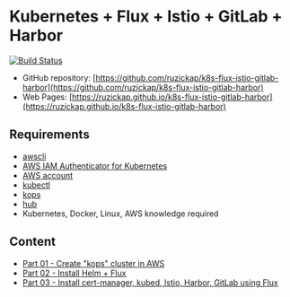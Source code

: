 # Kubernetes + Flux + Istio + GitLab + Harbor

[![Build Status](https://travis-ci.com/ruzickap/k8s-flux-istio-gitlab-harbor.svg?branch=master)](https://travis-ci.com/ruzickap/k8s-flux-istio-gitlab-harbor)

* GitHub repository: [https://github.com/ruzickap/k8s-flux-istio-gitlab-harbor](https://github.com/ruzickap/k8s-flux-istio-gitlab-harbor)
* Web Pages: [https://ruzickap.github.io/k8s-flux-istio-gitlab-harbor](https://ruzickap.github.io/k8s-flux-istio-gitlab-harbor)

## Requirements

* [awscli](https://aws.amazon.com/cli/)
* [AWS IAM Authenticator for Kubernetes](https://github.com/kubernetes-sigs/aws-iam-authenticator)
* [AWS account](https://aws.amazon.com/account/)
* [kubectl](https://kubernetes.io/docs/tasks/tools/install-kubectl/)
* [kops](https://github.com/kubernetes/kops)
* [hub](https://hub.github.com/)
* Kubernetes, Docker, Linux, AWS knowledge required

## Content

* [Part 01 - Create "kops" cluster in AWS](part-01/README.md)
* [Part 02 - Install Helm + Flux](part-02/README.md)
* [Part 03 - Install cert-manager, kubed, Istio, Harbor, GitLab using Flux](part-03/README.md)

